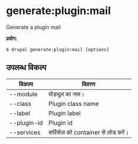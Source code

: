 # generate:plugin:mail
Generate a plugin mail

**प्रयोग:**
```
$ drupal generate:plugin:mail [options] 
```

## उपलब्ध विकल्प
विकल्प | विवरण
-------|-------------
--module | मोड्यूल का नाम।
--class | Plugin class name
--label | Plugin label
--plugin-id | Plugin id
--services | सर्विसेज़ को container से लोड करें।
